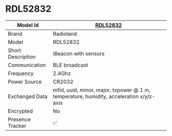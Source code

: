 # RDL52832

|Model Id|[RDL52832](https://github.com/theengs/decoder/blob/development/src/devices/RDL52832_json.h)|
|-|-|
|Brand|Radioland|
|Model|RDL52832|
|Short Description|iBeacon with sensors|
|Communication|BLE broadcast|
|Frequency|2.4Ghz|
|Power Source|CR2032|
|Exchanged Data|mfid, uuid, minor, major, txpower @ 1 m, temperature, humidity, acceleration x/y/z-axis|
|Encrypted|No|
|Presence Tracker|&#9989;|
